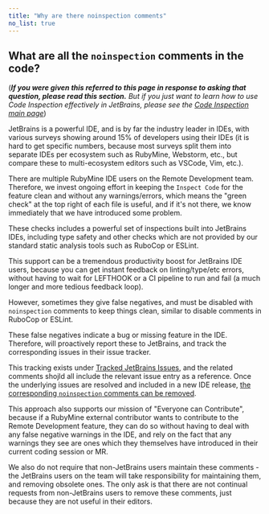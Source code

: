 ```yaml
---
title: "Why are there noinspection comments"
no_list: true
---
```


## What are all the `noinspection` comments in the code?

(_**If you were given this referred to this page in response to asking that question, please read this section.**
But if you just want to learn how to use Code Inspection effectively in JetBrains, please see the [Code Inspection main page](..)_)

JetBrains is a powerful IDE, and is by far the industry leader in IDEs, with various surveys showing around 15% of developers using their IDEs (it is hard to get specific numbers, because most surveys split them into separate IDEs per ecosystem such as RubyMine, Webstorm, etc., but compare these to multi-ecosystem editors such as VSCode, Vim, etc.).

There are multiple RubyMine IDE users on the Remote Development team. Therefore, we invest ongoing effort in keeping the `Inspect Code` for the feature clean and without any warnings/errors, which means the "green check" at the top right of each file is useful, and if it's not there, we know immediately that we have introduced some problem.

These checks includes a powerful set of inspections built into JetBrains IDEs, including type safety and other checks which are not provided by our standard static analysis tools such as RuboCop or ESLint.

This support can be a tremendous productivity boost for JetBrains IDE users, because you can get instant feedback on linting/type/etc errors, without having to wait for LEFTHOOK or a CI pipeline to run and fail (a much longer and more tedious feedback loop).

However, sometimes they give false negatives, and must be disabled with `noinspection` comments to keep things clean, similar to disable comments in RuboCop or ESLint.

These false negatives indicate a bug or missing feature in the IDE. Therefore, will proactively report these to JetBrains, and track the corresponding issues in their issue tracker.

This tracking exists under [Tracked JetBrains Issues](../../tracked-jetbrains-issues), and the related comments shojld all include the relevant issue entry as a reference. Once the underlying issues are resolved and included in a new IDE release, [the corresponding `noinspection` comments can be removed](../../tracked-jetbrains-issues#handling-of-issues-related-to-noinspection-comments).

This approach also supports our mission of "Everyone can Contribute", because if a RubyMine external contributor wants to contribute to the Remote Development feature, they can do so without having to deal with any false negative warnings in the IDE, and rely on the fact that any warnings they see are ones which they themselves have introduced in their current coding session or MR.

We also do not require that non-JetBrains users maintain these comments - the JetBrains users on the team will take responsibility for maintaining them, and removing obsolete ones. The only ask is that there are not continual requests from non-JetBrains users to remove these comments, just because they are not useful in their editors.
